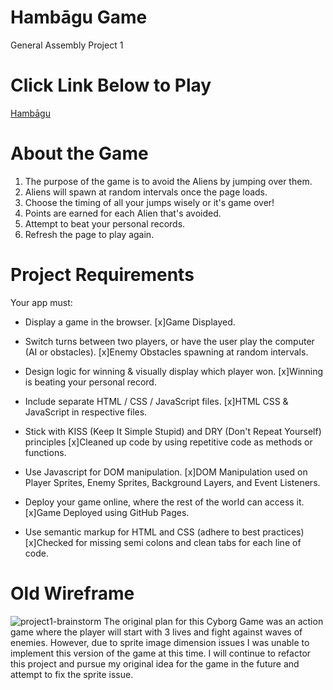 # Hambāgu Game
General Assembly Project 1
# Click Link Below to Play
[Hambāgu](https://nainoaktv.github.io/cyborg-game/)
# About the Game
1. The purpose of the game is to avoid the Aliens by jumping over them.  
2. Aliens will spawn at random intervals once the page loads.
3. Choose the timing of all your jumps wisely or it's game over!
4. Points are earned for each Alien that's avoided.
5. Attempt to beat your personal records.
6. Refresh the page to play again.

# Project Requirements
Your app must:
- Display a game in the browser.
[x]Game Displayed.

- Switch turns between two players, or have the user play the computer (AI or obstacles).
[x]Enemy Obstacles spawning at random intervals.

- Design logic for winning & visually display which player won.
[x]Winning is beating your personal record.

- Include separate HTML / CSS / JavaScript files.
[x]HTML CSS & JavaScript in respective files.

- Stick with KISS (Keep It Simple Stupid) and DRY (Don't Repeat Yourself) principles
[x]Cleaned up code by using repetitive code as methods or functions.

- Use Javascript for DOM manipulation.
[x]DOM Manipulation used on Player Sprites, Enemy Sprites, Background Layers, and Event Listeners.  

- Deploy your game online, where the rest of the world can access it.
[x]Game Deployed using GitHub Pages.

- Use semantic markup for HTML and CSS (adhere to best practices)
[x]Checked for missing semi colons and clean tabs for each line of code.

# Old Wireframe
![project1-brainstorm](https://user-images.githubusercontent.com/105531873/181154802-ef6aaebf-3432-4901-8b12-be2acf70ac7d.png)
The original plan for this Cyborg Game was an action game where the player will start with 3 lives and fight against waves of enemies. However, due to sprite image dimension issues I was unable to implement this version of the game at this time. I will continue to refactor this project and pursue my original idea for the game in the future and attempt to fix the sprite issue.